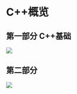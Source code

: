 # C++概览

## 第一部分 C++基础

![](C:\Users\vony__000\Desktop\15139098069689467-150x150.jpg)

## 第二部分

![](C:\Users\vony__000\Desktop\v2-b39c85986d6dc54fd43e4768c4c0f7ba_r.jpg)



